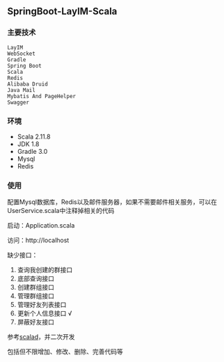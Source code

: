 ## SpringBoot-LayIM-Scala ###

### 主要技术 ### 

    LayIM
    WebSocket
    Gradle
    Spring Boot
    Scala
    Redis
    Alibaba Druid
    Java Mail
    Mybatis And PageHelper
    Swagger

### 环境 ###

* Scala 2.11.8
* JDK 1.8
* Gradle 3.0
* Mysql
* Redis 

### 使用 ###

配置Mysql数据库，Redis以及邮件服务器，如果不需要邮件相关服务，可以在UserService.scala中注释掉相关的代码

启动：Application.scala

访问：http://localhost

缺少接口：

1. 查询我创建的群接口
2. 底部查询接口
3. 创建群组接口
4. 管理群组接口
5. 管理好友列表接口
6. 更新个人信息接口 √
7. 屏蔽好友接口




参考[scalad](https://github.com/scalad/LayIM)，并二次开发

包括但不限增加、修改、删除、完善代码等

